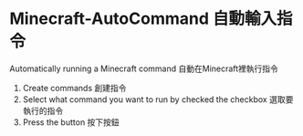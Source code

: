 # Minecraft-AutoCommand 自動輸入指令

Automatically running a Minecraft command 自動在Minecraft裡執行指令

1. Create commands 創建指令
2. Select what command you want to run by checked the checkbox 
   選取要執行的指令
3. Press the button 按下按鈕
